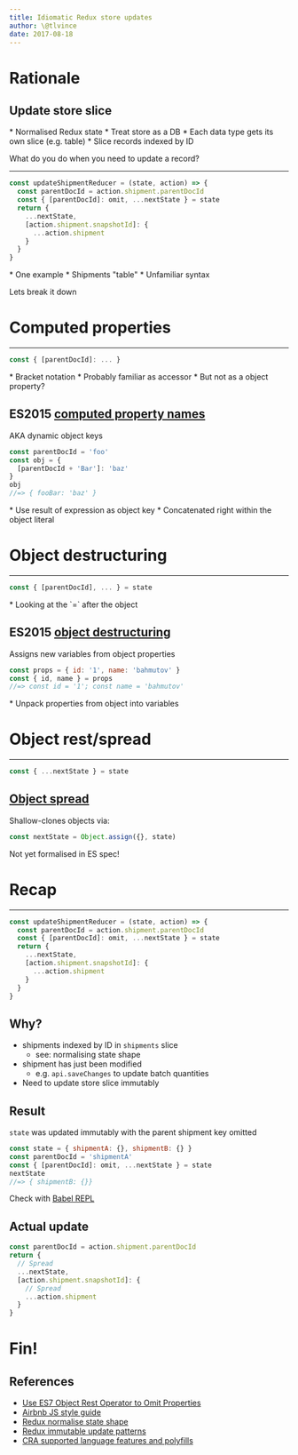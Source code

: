 ```yaml
---
title: Idiomatic Redux store updates
author: \@tlvince
date: 2017-08-18
---
```


# Rationale

## Update store slice

<div class="notes">
* Normalised Redux state
* Treat store as a DB
* Each data type gets its own slice (e.g. table)
* Slice records indexed by ID

What do you do when you need to update a record?
</div>

---

```js
const updateShipmentReducer = (state, action) => {
  const parentDocId = action.shipment.parentDocId
  const { [parentDocId]: omit, ...nextState } = state
  return {
    ...nextState,
    [action.shipment.snapshotId]: {
      ...action.shipment
    }
  }
}
```

<div class="notes">
* One example
* Shipments "table"
* Unfamiliar syntax

Lets break it down
</div>

# Computed properties

---

```js
const { [parentDocId]: ... }
```

<div class="notes">
* Bracket notation
* Probably familiar as accessor
* But not as a object property?
</div>

## ES2015 [computed property names][]

AKA dynamic object keys

```js
const parentDocId = 'foo'
const obj = {
  [parentDocId + 'Bar']: 'baz'
}
obj
//=> { fooBar: 'baz' }
```

<div class="notes">
* Use result of expression as object key
* Concatenated right within the object literal
</div>

[computed property names]: https://developer.mozilla.org/en/docs/Web/JavaScript/Reference/Operators/Object_initializer#Computed_property_names

# Object destructuring

---

```js
const { [parentDocId], ... } = state
```

<div class="notes">
* Looking at the `=` after the object
</div>

## ES2015 [object destructuring][]

Assigns new variables from object properties

```js
const props = { id: '1', name: 'bahmutov' }
const { id, name } = props
//=> const id = '1'; const name = 'bahmutov'
```

<div class="notes">
* Unpack properties from object into variables
</div>

[Object destructuring]: https://developer.mozilla.org/en-US/docs/Web/JavaScript/Reference/Operators/Destructuring_assignment#Object_destructuring

# Object rest/spread

---

```js
const { ...nextState } = state
```

## [Object spread][]

Shallow-clones objects via:

```js
const nextState = Object.assign({}, state)
```

Not yet formalised in ES spec!

[Object spread]: https://developer.mozilla.org/en-US/docs/Web/JavaScript/Reference/Operators/Spread_operator#Spread_in_object_literals

# Recap

---

```js
const updateShipmentReducer = (state, action) => {
  const parentDocId = action.shipment.parentDocId
  const { [parentDocId]: omit, ...nextState } = state
  return {
    ...nextState,
    [action.shipment.snapshotId]: {
      ...action.shipment
    }
  }
}
```

## Why?

* shipments indexed by ID in `shipments` slice
    * see: normalising state shape
* shipment has just been modified
    * e.g. `api.saveChanges` to update batch quantities
* Need to update store slice immutably

## Result

`state` was updated immutably with the parent shipment key omitted

```js
const state = { shipmentA: {}, shipmentB: {} }
const parentDocId = 'shipmentA'
const { [parentDocId]: omit, ...nextState } = state
nextState
//=> { shipmentB: {}}
```

Check with [Babel REPL][]

[Babel REPL]: https://babeljs.io/repl/#?babili=false&evaluate=true&lineWrap=false&presets=es2015%2Ces2015-loose%2Creact%2Cstage-0&targets=&browsers=&builtIns=false&debug=false&code_lz=MYewdgzgLgBADgQwE4FMxQCImASQCYwC8MA5BABYCWcAtmlAIIkBQzoks0CUKRMA3sxgwK1OugYAuAUOExKeaSQQthAXwA0s0bXoAhaYLnzFpAEaqYm7VV3oAwodnCFS4JbXNPbcNAEwAbURUdCxcPABdaRAaSigNGAA6ZLAUAA8oAGUobl41Pi4eVnYIEAAbFESykABzAAoSYPow_BgAWgA-UgSm0Ox8AEofSHLK6vqSGLj2rpIEqaghktGq2obUjOzcme6YDaycngGgA&experimental=true&loose=true&spec=false

## Actual update

```js
const parentDocId = action.shipment.parentDocId
return {
  // Spread
  ...nextState,
  [action.shipment.snapshotId]: {
    // Spread
    ...action.shipment
  }
}
```

# Fin!

## References

* [Use ES7 Object Rest Operator to Omit Properties][]
* [Airbnb JS style guide][]
* [Redux normalise state shape][]
* [Redux immutable update patterns][]
* [CRA supported language features and polyfills][]

[Airbnb JS style guide]: https://github.com/airbnb/javascript/blob/master/README.md#objects--rest-spread
[Redux normalise state shape]: http://redux.js.org/docs/recipes/reducers/NormalizingStateShape.html
[Redux immutable update patterns]: http://redux.js.org/docs/recipes/reducers/ImmutableUpdatePatterns.html
[Use ES7 Object Rest Operator to Omit Properties]: https://medium.com/@markbrouch/use-es2015-object-rest-operator-to-omit-properties-38a3ecffe90
[CRA supported language features and polyfills]: https://github.com/facebookincubator/create-react-app/blob/master/packages/react-scripts/template/README.md#supported-language-features-and-polyfills
